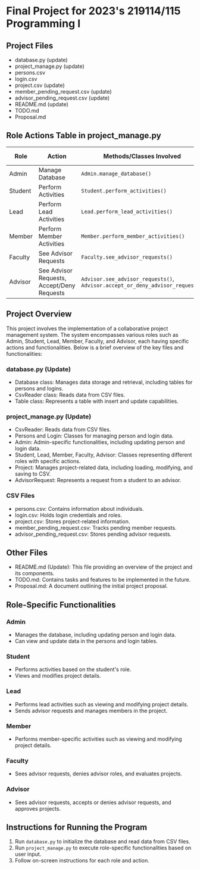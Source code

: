 # Final Project for 2023's 219114/115 Programming I

## Project Files
- database.py (update)
- project_manage.py (update)
- persons.csv
- login.csv
- project.csv (update)
- member_pending_request.csv (update)
- advisor_pending_request.csv (update)
- README.md (update)
- TODO.md
- Proposal.md

## Role Actions Table in project_manage.py

| Role    | Action                           | Methods/Classes Involved                | Completion Percentage |
|---------|----------------------------------|-----------------------------------------|-----------------------|
| Admin   | Manage Database                  | `Admin.manage_database()`               | 90%                   |
| Student | Perform Activities               | `Student.perform_activities()`          | 100%                  |
| Lead    | Perform Lead Activities           | `Lead.perform_lead_activities()`        | 100%                  |
| Member  | Perform Member Activities         | `Member.perform_member_activities()`    | 100%                  |
| Faculty | See Advisor Requests              | `Faculty.see_advisor_requests()`        | 100%                  |
| Advisor | See Advisor Requests, Accept/Deny Requests | `Advisor.see_advisor_requests()`, `Advisor.accept_or_deny_advisor_request()` | 100%                  |

## Project Overview
This project involves the implementation of a collaborative project management system. The system encompasses various roles such as Admin, Student, Lead, Member, Faculty, and Advisor, each having specific actions and functionalities. Below is a brief overview of the key files and functionalities:

### database.py (Update)
- Database class: Manages data storage and retrieval, including tables for persons and logins.
- CsvReader class: Reads data from CSV files.
- Table class: Represents a table with insert and update capabilities.

### project_manage.py (Update)
- CsvReader: Reads data from CSV files.
- Persons and Login: Classes for managing person and login data.
- Admin: Admin-specific functionalities, including updating person and login data.
- Student, Lead, Member, Faculty, Advisor: Classes representing different roles with specific actions.
- Project: Manages project-related data, including loading, modifying, and saving to CSV.
- AdvisorRequest: Represents a request from a student to an advisor.

### CSV Files
- persons.csv: Contains information about individuals.
- login.csv: Holds login credentials and roles.
- project.csv: Stores project-related information.
- member_pending_request.csv: Tracks pending member requests.
- advisor_pending_request.csv: Stores pending advisor requests.

## Other Files
- README.md (Update): This file providing an overview of the project and its components.
- TODO.md: Contains tasks and features to be implemented in the future.
- Proposal.md: A document outlining the initial project proposal.

## Role-Specific Functionalities

### Admin
- Manages the database, including updating person and login data.
- Can view and update data in the persons and login tables.

### Student
- Performs activities based on the student's role.
- Views and modifies project details.

### Lead
- Performs lead activities such as viewing and modifying project details.
- Sends advisor requests and manages members in the project.

### Member
- Performs member-specific activities such as viewing and modifying project details.

### Faculty
- Sees advisor requests, denies advisor roles, and evaluates projects.

### Advisor
- Sees advisor requests, accepts or denies advisor requests, and approves projects.

## Instructions for Running the Program
1. Run `database.py` to initialize the database and read data from CSV files.
2. Run `project_manage.py` to execute role-specific functionalities based on user input.
3. Follow on-screen instructions for each role and action.
